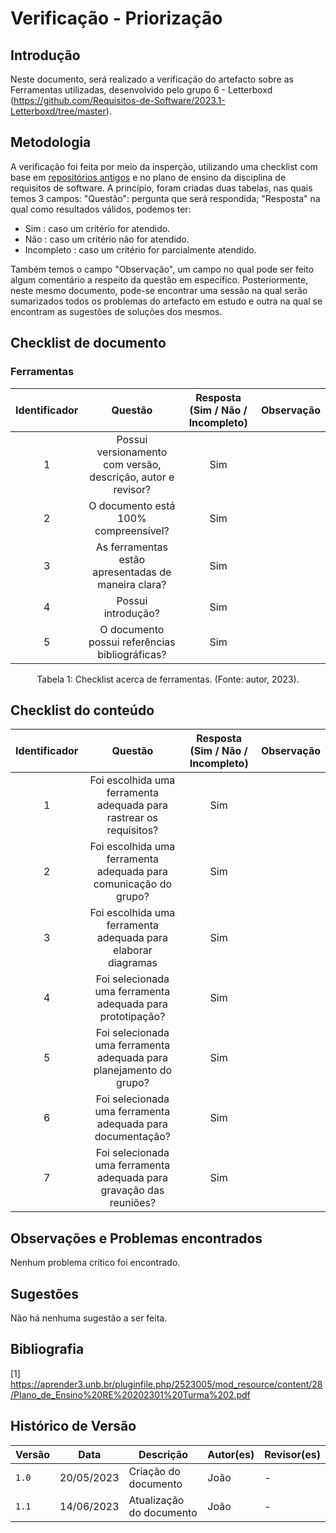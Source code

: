 # Verificação - Priorização

## Introdução

Neste documento, será realizado a verificação do artefacto sobre as Ferramentas utilizadas, desenvolvido pelo grupo 6 - Letterboxd (<https://github.com/Requisitos-de-Software/2023.1-Letterboxd/tree/master>).

## Metodologia

A verificação foi feita por meio da insperção, utilizando uma checklist com base em [repositórios antigos](https://github.com/Requisitos-de-Software) e no plano de ensino da disciplina de requisitos de software. A princípio, foram criadas duas tabelas, nas quais temos 3 campos: "Questão": pergunta que será respondida; "Resposta" na qual como resultados válidos, podemos ter:

- Sim : caso um critério for atendido.
- Não : caso um critério não for atendido.
- Incompleto : caso um critério for parcialmente atendido.

Também temos o campo "Observação", um campo no qual pode ser feito algum comentário a respeito da questão em específico. Posteriormente, neste mesmo documento, pode-se encontrar uma sessão na qual serão sumarizados todos os problemas do artefacto em estudo e outra na qual se encontram as sugestões de soluções dos mesmos.

## Checklist de documento

### Ferramentas

| Identificador |                                   Questão                                   | Resposta (Sim / Não / Incompleto) | Observação|
| :-----------: | :-------------------------------------------------------------------------: | :-------------------------------: | :------------:  |
|       1       |        Possui versionamento com versão, descrição, autor e revisor?         |                Sim                |                 |
|       2       |                       O documento está 100% compreensível?                  |                Sim                |                 |
|       3       |                     As ferramentas estão apresentadas de maneira clara?     |                Sim                |                 |
|       4       |                              Possui introdução?                             |                Sim                |                 |
|       5       |            O documento possui referências bibliográficas?                   |                Sim                |                 |

<div style="text-align: center">
<p>
Tabela 1: Checklist acerca de ferramentas. (Fonte: autor, 2023).
</p>
</div>

## Checklist do conteúdo

| Identificador |                                   Questão                                   | Resposta (Sim / Não / Incompleto) | Observação|
| :-----------: | :-------------------------------------------------------------------------: | :-------------------------------: | :------------:  |
|       1       |    Foi escolhida uma ferramenta adequada para rastrear os requisitos?       |                Sim                |                 |
|       2       |       Foi escolhida uma ferramenta adequada para comunicação do grupo?      |                Sim                |                 |
|       3       |      Foi escolhida uma ferramenta adequada para elaborar diagramas          |                Sim                |                 |
|       4       |          Foi selecionada uma ferramenta adequada para prototipação?         |                Sim                |                 |
|       5       |    Foi selecionada uma ferramenta adequada para planejamento do grupo?      |                Sim                |                 |
|       6       |     Foi selecionada uma ferramenta adequada para documentação?              |                Sim                |                 |
|       7       |    Foi selecionada uma ferramenta adequada para gravação das reuniões?      |                Sim                |                 |

## Observações e Problemas encontrados

Nenhum problema crítico foi encontrado.

## Sugestões

Não há nenhuma sugestão a ser feita.

## Bibliografia
[1] https://aprender3.unb.br/pluginfile.php/2523005/mod_resource/content/28/Plano_de_Ensino%20RE%20202301%20Turma%202.pdf 


## Histórico de Versão

| Versão | Data       | Descrição                  | Autor(es)    | Revisor(es) |
| ------ | ---------- | -------------------------- | ------------ | ----------- |
| `1.0`  | 20/05/2023 | Criação do documento       |    João      |     -       |
| `1.1`  | 14/06/2023 | Atualização do documento   |    João      |     -       |
